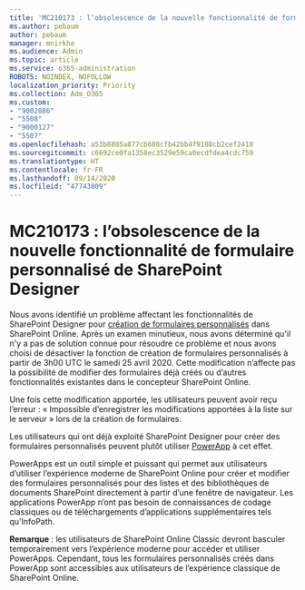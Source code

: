 ```yaml
---
title: 'MC210173 : l’obsolescence de la nouvelle fonctionnalité de formulaire personnalisé de SharePoint Designer'
ms.author: pebaum
author: pebaum
manager: mnirkhe
ms.audience: Admin
ms.topic: article
ms.service: o365-administration
ROBOTS: NOINDEX, NOFOLLOW
localization_priority: Priority
ms.collection: Adm_O365
ms.custom:
- "9002886"
- "5508"
- "9000127"
- "5507"
ms.openlocfilehash: a53b8885a877cb688cfb42bb4f9108cb2cef2418
ms.sourcegitcommit: c6692ce0fa1358ec3529e59ca0ecdfdea4cdc759
ms.translationtype: HT
ms.contentlocale: fr-FR
ms.lasthandoff: 09/14/2020
ms.locfileid: "47743809"
---
```

# <a name="mc210173---sharepoint-designer-new-custom-form-feature-deprecation"></a>MC210173 : l’obsolescence de la nouvelle fonctionnalité de formulaire personnalisé de SharePoint Designer

Nous avons identifié un problème affectant les fonctionnalités de SharePoint Designer pour [création de formulaires personnalisés](https://support.microsoft.com/en-us/office/create-a-custom-list-form-using-sharepoint-designer-917d8fdb-ee00-4441-adb3-a94612d1d105?ui=en-us&rs=en-us&ad=us#bm2) dans SharePoint Online. Après un examen minutieux, nous avons déterminé qu'il n'y a pas de solution connue pour résoudre ce problème et nous avons choisi de désactiver la fonction de création de formulaires personnalisés à partir de 3h00 UTC le samedi 25 avril 2020. Cette modification n’affecte pas la possibilité de modifier des formulaires déjà créés ou d’autres fonctionnalités existantes dans le concepteur SharePoint Online.

Une fois cette modification apportée, les utilisateurs peuvent avoir reçu l’erreur : « Impossible d’enregistrer les modifications apportées à la liste sur le serveur » lors de la création de formulaires.

Les utilisateurs qui ont déjà exploité SharePoint Designer pour créer des formulaires personnalisés peuvent plutôt utiliser [PowerApp](https://docs.microsoft.com/powerapps/maker/canvas-apps/customize-list-form) à cet effet.

PowerApps est un outil simple et puissant qui permet aux utilisateurs d’utiliser l’expérience moderne de SharePoint Online pour créer et modifier des formulaires personnalisés pour des listes et des bibliothèques de documents SharePoint directement à partir d’une fenêtre de navigateur. Les applications PowerApp n’ont pas besoin de connaissances de codage classiques ou de téléchargements d’applications supplémentaires tels qu’InfoPath.

**Remarque** : les utilisateurs de SharePoint Online Classic devront basculer temporairement vers l’expérience moderne pour accéder et utiliser PowerApps. Cependant, tous les formulaires personnalisés créés dans PowerApp sont accessibles aux utilisateurs de l’expérience classique de SharePoint Online.
